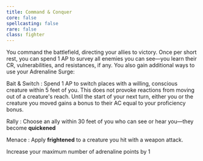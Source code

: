 ```yaml
---
title: Command & Conquer
core: false
spellcasting: false
rare: false
class: fighter
---
```

You command the battlefield, directing your allies to victory. Once per short rest, you can spend 1 AP to survey all enemies you can see—you learn their CR, vulnerabilities, and resistances, if any. You also gain additional ways to use your Adrenaline Surge:

Bait & Switch
: Spend 1 AP to switch places with a willing, conscious creature within 5 feet of you. This does not provoke reactions from moving out of a creature's reach. Until the start of your next turn, either you or the creature you moved gains a bonus to their AC equal to your proficiency bonus.

Rally
: Choose an ally within 30 feet of you who can see or hear you—they become **quickened**

Menace
: Apply **frightened** to a creature you hit with a weapon attack.

Increase your maximum number of adrenaline points by 1
